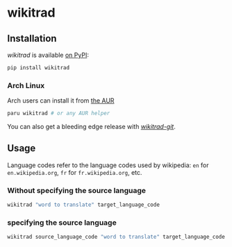 # wikitrad

## Installation

_wikitrad_ is available [on PyPI](https://pypi.org/project/wikitrad):

```sh
pip install wikitrad
```

### Arch Linux

Arch users can install it from [the AUR](https://aur.archlinux.org/packages/wikitrad)

```sh
paru wikitrad # or any AUR helper
```

You can also get a bleeding edge release with [_wikitrad-git_](https://aur.archlinux.org/packages/wikitrad-git).

## Usage

Language codes refer to the language codes used by wikipedia: `en` for `en.wikipedia.org`, `fr` for `fr.wikipedia.org`, etc.

### Without specifying the source language

```sh
wikitrad "word to translate" target_language_code
```
### specifying the source language

```sh
wikitrad source_language_code "word to translate" target_language_code
```

